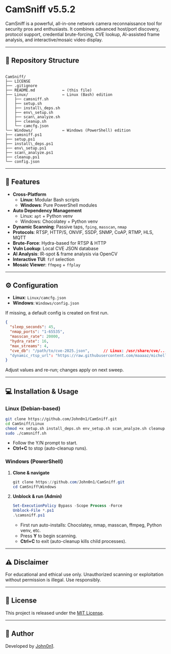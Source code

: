 # CamSniff v5.5.2

CamSniff is a powerful, all-in-one network camera reconnaissance tool for security pros and enthusiasts. It combines advanced host/port discovery, protocol support, credential brute-forcing, CVE lookup, AI-assisted frame analysis, and interactive/mosaic video display.

---

## 📁 Repository Structure

```

CamSniff/
├── LICENSE
├── .gitignore
├── README.md            ← (this file)
├── Linux/               ← Linux (Bash) edition
│   ├── camsniff.sh
│   ├── setup.sh
│   ├── install\_deps.sh
│   ├── env\_setup.sh
│   ├── scan\_analyze.sh
│   ├── cleanup.sh
│   └── camcfg.json
└── Windows/             ← Windows (PowerShell) edition
├── camsniff.ps1
├── setup.ps1
├── install\_deps.ps1
├── env\_setup.ps1
├── scan\_analyze.ps1
├── cleanup.ps1
└── config.json

````

---

## 🚀 Features

- **Cross-Platform**  
  - **Linux**: Modular Bash scripts  
  - **Windows**: Pure PowerShell modules  
- **Auto Dependency Management**  
  - Linux: `apt` + Python venv  
  - Windows: Chocolatey + Python venv  
- **Dynamic Scanning**: Passive taps, `fping`, `masscan`, `nmap`  
- **Protocols**: RTSP, HTTP/S, ONVIF, SSDP, SNMP, CoAP, RTMP, HLS, MQTT  
- **Brute-Force**: Hydra-based for RTSP & HTTP  
- **Vuln Lookup**: Local CVE JSON database  
- **AI Analysis**: IR-spot & frame analysis via OpenCV  
- **Interactive TUI**: `fzf` selection  
- **Mosaic Viewer**: `ffmpeg` + `ffplay`  

---

## ⚙️ Configuration

- **Linux**: `Linux/camcfg.json`  
- **Windows**: `Windows/config.json`

If missing, a default config is created on first run.

```json
{
  "sleep_seconds": 45,
  "nmap_ports": "1-65535",
  "masscan_rate": 20000,
  "hydra_rate": 16,
  "max_streams": 4,
  "cve_db": "/path/to/cve-2025.json",      // Linux: /usr/share/cve/...  Windows: C:\cve\...
  "dynamic_rtsp_url": "https://raw.githubusercontent.com/maaaaz/michelle/master/rtsp.txt"
}
````

Adjust values and re-run; changes apply on next sweep.

---

## 💻 Installation & Usage

### Linux (Debian-based)

```bash
git clone https://github.com/John0n1/CamSniff.git
cd CamSniff/Linux
chmod +x setup.sh install_deps.sh env_setup.sh scan_analyze.sh cleanup.sh camsniff.sh
sudo ./camsniff.sh
```

* Follow the Y/N prompt to start.
* **Ctrl+C** to stop (auto-cleanup runs).

### Windows (PowerShell)

1. **Clone & navigate**

   ```powershell
   git clone https://github.com/John0n1/CamSniff.git
   cd CamSniff\Windows
   ```
2. **Unblock & run (Admin)**

   ```powershell
   Set-ExecutionPolicy Bypass -Scope Process -Force
   Unblock-File *.ps1
   .\camsniff.ps1
   ```

   * First run auto-installs: Chocolatey, nmap, masscan, ffmpeg, Python venv, etc.
   * Press **Y** to begin scanning.
   * **Ctrl+C** to exit (auto-cleanup kills child processes).


---

## ⚠️ Disclaimer

For educational and ethical use only. Unauthorized scanning or exploitation without permission is illegal. Use responsibly.

---

## 📄 License

This project is released under the [MIT License](https://opensource.org/licenses/MIT).

---

## 👤 Author

Developed by [John0n1](https://github.com/John0n1).
